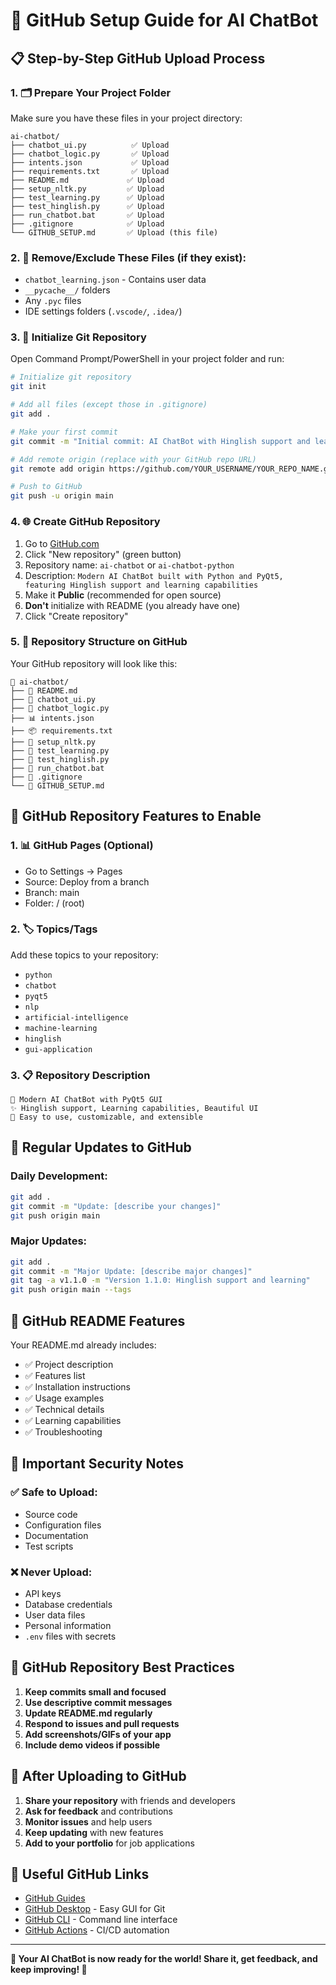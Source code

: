 # 🚀 GitHub Setup Guide for AI ChatBot

## 📋 **Step-by-Step GitHub Upload Process**

### **1. 🗂️ Prepare Your Project Folder**

Make sure you have these files in your project directory:
```
ai-chatbot/
├── chatbot_ui.py          ✅ Upload
├── chatbot_logic.py       ✅ Upload  
├── intents.json           ✅ Upload
├── requirements.txt       ✅ Upload
├── README.md             ✅ Upload
├── setup_nltk.py         ✅ Upload
├── test_learning.py      ✅ Upload
├── test_hinglish.py      ✅ Upload
├── run_chatbot.bat       ✅ Upload
├── .gitignore            ✅ Upload
└── GITHUB_SETUP.md       ✅ Upload (this file)
```

### **2. 🚫 Remove/Exclude These Files (if they exist):**
- `chatbot_learning.json` - Contains user data
- `__pycache__/` folders
- Any `.pyc` files
- IDE settings folders (`.vscode/`, `.idea/`)

### **3. 🔧 Initialize Git Repository**

Open Command Prompt/PowerShell in your project folder and run:

```bash
# Initialize git repository
git init

# Add all files (except those in .gitignore)
git add .

# Make your first commit
git commit -m "Initial commit: AI ChatBot with Hinglish support and learning capabilities"

# Add remote origin (replace with your GitHub repo URL)
git remote add origin https://github.com/YOUR_USERNAME/YOUR_REPO_NAME.git

# Push to GitHub
git push -u origin main
```

### **4. 🌐 Create GitHub Repository**

1. Go to [GitHub.com](https://github.com)
2. Click "New repository" (green button)
3. Repository name: `ai-chatbot` or `ai-chatbot-python`
4. Description: `Modern AI ChatBot built with Python and PyQt5, featuring Hinglish support and learning capabilities`
5. Make it **Public** (recommended for open source)
6. **Don't** initialize with README (you already have one)
7. Click "Create repository"

### **5. 📝 Repository Structure on GitHub**

Your GitHub repository will look like this:
```
📁 ai-chatbot/
├── 📄 README.md
├── 🐍 chatbot_ui.py
├── 🧠 chatbot_logic.py
├── 📊 intents.json
├── 📦 requirements.txt
├── 🔧 setup_nltk.py
├── 🧪 test_learning.py
├── 🧪 test_hinglish.py
├── 🚀 run_chatbot.bat
├── 🚫 .gitignore
└── 📖 GITHUB_SETUP.md
```

## 🎯 **GitHub Repository Features to Enable**

### **1. 📊 GitHub Pages (Optional)**
- Go to Settings → Pages
- Source: Deploy from a branch
- Branch: main
- Folder: / (root)

### **2. 🏷️ Topics/Tags**
Add these topics to your repository:
- `python`
- `chatbot`
- `pyqt5`
- `nlp`
- `artificial-intelligence`
- `machine-learning`
- `hinglish`
- `gui-application`

### **3. 📋 Repository Description**
```
🤖 Modern AI ChatBot with PyQt5 GUI
✨ Hinglish support, Learning capabilities, Beautiful UI
🚀 Easy to use, customizable, and extensible
```

## 🔄 **Regular Updates to GitHub**

### **Daily Development:**
```bash
git add .
git commit -m "Update: [describe your changes]"
git push origin main
```

### **Major Updates:**
```bash
git add .
git commit -m "Major Update: [describe major changes]"
git tag -a v1.1.0 -m "Version 1.1.0: Hinglish support and learning"
git push origin main --tags
```

## 📱 **GitHub README Features**

Your README.md already includes:
- ✅ Project description
- ✅ Features list
- ✅ Installation instructions
- ✅ Usage examples
- ✅ Technical details
- ✅ Learning capabilities
- ✅ Troubleshooting

## 🚨 **Important Security Notes**

### **✅ Safe to Upload:**
- Source code
- Configuration files
- Documentation
- Test scripts

### **❌ Never Upload:**
- API keys
- Database credentials
- User data files
- Personal information
- `.env` files with secrets

## 🌟 **GitHub Repository Best Practices**

1. **Keep commits small and focused**
2. **Use descriptive commit messages**
3. **Update README.md regularly**
4. **Respond to issues and pull requests**
5. **Add screenshots/GIFs of your app**
6. **Include demo videos if possible**

## 🎉 **After Uploading to GitHub**

1. **Share your repository** with friends and developers
2. **Ask for feedback** and contributions
3. **Monitor issues** and help users
4. **Keep updating** with new features
5. **Add to your portfolio** for job applications

## 🔗 **Useful GitHub Links**

- [GitHub Guides](https://guides.github.com/)
- [GitHub Desktop](https://desktop.github.com/) - Easy GUI for Git
- [GitHub CLI](https://cli.github.com/) - Command line interface
- [GitHub Actions](https://github.com/features/actions) - CI/CD automation

---

**🎯 Your AI ChatBot is now ready for the world! Share it, get feedback, and keep improving! 🚀**
